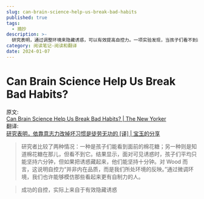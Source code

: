 ```yaml
---
slug: can-brain-science-help-us-break-bad-habits
published: true
tags:
  - 摘抄
description: >-
  研究表明，通过调整环境来隐藏诱惑，可以有效提高自控力。一项实验发现，当孩子们看不到面前的棉花糖时，他们能坚持的时间比看到棉花糖时更长。这表明自控力并非仅是个人内在品质，而是受环境影响的。因此，通过微调环境，我们或许能模仿那些看起来更有自制力的人。
category: 阅读笔记-阅读和翻译
date: 2024-01-07
---
```


# Can Brain Science Help Us Break Bad Habits?

原文:  
[Can Brain Science Help Us Break Bad Habits? | The New Yorker](https://www.newyorker.com/magazine/2019/10/28/can-brain-science-help-us-break-bad-habits)  
翻译:  
[研究表明，依靠意志力改掉坏习惯是徒劳无功的 \[译\] | 宝玉的分享](https://baoyu.io/translations/life/can-brain-science-help-us-break-bad-habits)

> 研究者比较了两种情况：一种是孩子们能看到面前的棉花糖；另一种则是知道棉花糖在那儿，但看不到它。结果显示，面对可见诱惑时，孩子们平均只能坚持六分钟，但如果把诱惑藏起来，他们能坚持十分钟。对 Wood 而言，这说明自控力“并非内在品质，而是我们所处环境的反映。”通过微调环境，我们也许能够模仿那些看起来更有自制力的人。

> 成功的自控，实际上来自于有效隐藏诱惑
